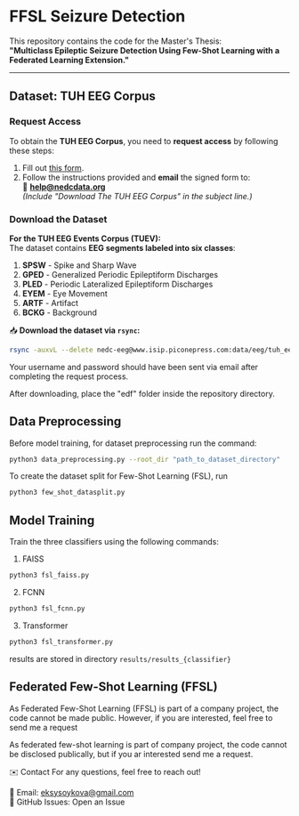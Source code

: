 # FFSL Seizure Detection

This repository contains the code for the Master's Thesis:  
**"Multiclass Epileptic Seizure Detection Using Few-Shot Learning with a Federated Learning Extension."**

---

## Dataset: TUH EEG Corpus

### Request Access
To obtain the **TUH EEG Corpus**, you need to **request access** by following these steps:

1. Fill out [this form](https://isip.piconepress.com/projects/nedc/forms/tuh_eeg.pdf).
2. Follow the instructions provided and **email** the signed form to:  
   📩 **help@nedcdata.org**  
   _(Include "Download The TUH EEG Corpus" in the subject line.)_


### Download the Dataset

**For the TUH EEG Events Corpus (TUEV):**  
The dataset contains **EEG segments labeled into six classes**:
1. **SPSW** - Spike and Sharp Wave  
2. **GPED** - Generalized Periodic Epileptiform Discharges  
3. **PLED** - Periodic Lateralized Epileptiform Discharges  
4. **EYEM** - Eye Movement  
5. **ARTF** - Artifact  
6. **BCKG** - Background  

📥 **Download the dataset via `rsync`:**
```bash
rsync -auxvL --delete nedc-eeg@www.isip.piconepress.com:data/eeg/tuh_eeg_seizure/v2.0.0/ ./data/datasets/TUEV/
```

Your username and password should have been sent via email after completing the request process.

After downloading, place the "edf" folder inside the repository directory.

 

##  **Data Preprocessing**
Before model training, for dataset preprocessing run the command:
```bash
python3 data_preprocessing.py --root_dir "path_to_dataset_directory"
```
To create the dataset split for Few-Shot Learning (FSL), run
```bash
python3 few_shot_datasplit.py
```

## **Model Training**

Train the three classifiers using the following commands:

1. FAISS
```bash
python3 fsl_faiss.py
```
2. FCNN
```bash
python3 fsl_fcnn.py
```
3. Transformer
```bash
python3 fsl_transformer.py
```
results are stored in directory `results/results_{classifier}`

## Federated Few-Shot Learning (FFSL)
As Federated Few-Shot Learning (FFSL) is part of a company project, the code cannot be made public.
However, if you are interested, feel free to send me a request

As federated few-shot learning is part of company project, the code cannot be disclosed publically, but if you ar interested send me a request.

✉️ Contact
For any questions, feel free to reach out!

📧 Email: eksysoykova@gmail.com \
🔗 GitHub Issues: Open an Issue

